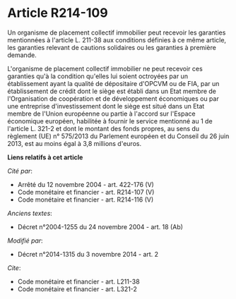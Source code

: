 # Article R214-109

Un organisme de placement collectif immobilier peut recevoir les garanties mentionnées à l'article L. 211-38 aux conditions
définies à ce même article, les garanties relevant de cautions solidaires ou les garanties à première demande. 

L'organisme de placement collectif immobilier ne peut recevoir ces garanties qu'à la condition qu'elles lui soient octroyées
par un établissement ayant la qualité de dépositaire d'OPCVM ou de FIA, par un établissement de crédit dont le siège est
établi dans un Etat membre de l'Organisation de coopération et de développement économiques ou par une entreprise
d'investissement dont le siège est situé dans un Etat membre de l'Union européenne ou partie à l'accord sur l'Espace
économique européen, habilitée à fournir le service mentionné au 1 de l'article L. 321-2 et dont le montant des fonds
propres, au sens                                du règlement (UE) n° 575/2013 du Parlement européen et du Conseil du 26 juin
2013, est au moins égal à 3,8 millions d'euros.

**Liens relatifs à cet article**

_Cité par_:

  - Arrêté du 12 novembre 2004 - art. 422-176 (V)
  - Code monétaire et financier - art. R214-107 (V)
  - Code monétaire et financier - art. R214-116 (V)

_Anciens textes_:

  - Décret n°2004-1255 du 24 novembre 2004 - art. 18 (Ab)

_Modifié par_:

  - Décret n°2014-1315 du 3 novembre 2014 - art. 2

_Cite_:

  - Code monétaire et financier - art. L211-38
  - Code monétaire et financier - art. L321-2

